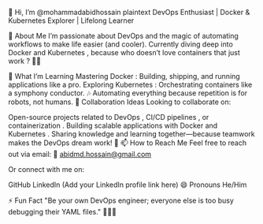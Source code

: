 👋 Hi, I’m @mohammadabidhossain
plaintext
DevOps Enthusiast | Docker & Kubernetes Explorer | Lifelong Learner

👀 About Me
I’m passionate about DevOps and the magic of automating workflows to make life easier (and cooler). Currently diving deep into Docker and Kubernetes , because who doesn’t love containers that just work ? 🚢✨

🌱 What I’m Learning
Mastering Docker : Building, shipping, and running applications like a pro.
Exploring Kubernetes : Orchestrating containers like a symphony conductor. 🎶
Automating everything because repetition is for robots, not humans.
💞️ Collaboration Ideas
Looking to collaborate on:

Open-source projects related to DevOps , CI/CD pipelines , or containerization .
Building scalable applications with Docker and Kubernetes .
Sharing knowledge and learning together—because teamwork makes the DevOps dream work! 🤝
📫 How to Reach Me
Feel free to reach out via email:
📧 abidmd.hossain@gmail.com

Or connect with me on:

GitHub
LinkedIn (Add your LinkedIn profile link here)
😄 Pronouns
He/Him

⚡ Fun Fact
"Be your own DevOps engineer; everyone else is too busy debugging their YAML files." 🧑‍💻😂

<!---
mohammadabidhossain/mohammadabidhossain is a ✨ special ✨ repository because its `README.md` (this file) appears on your GitHub profile.
You can click the Preview link to take a look at your changes.
--->

